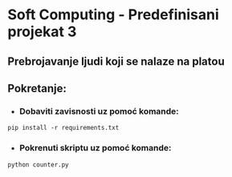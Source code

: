 # Soft Computing - Predefinisani projekat 3 

## Prebrojavanje ljudi koji se nalaze na platou

## Pokretanje: 

  * ### Dobaviti zavisnosti uz pomoć komande:
  ```
  pip install -r requirements.txt
  ```
  
  * ### Pokrenuti skriptu uz pomoć komande:
  ```
  python counter.py
  ```

